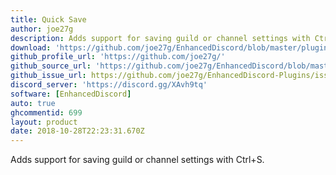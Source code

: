 ```yaml
---
title: Quick Save
author: joe27g
description: Adds support for saving guild or channel settings with Ctrl+S.
download: 'https://github.com/joe27g/EnhancedDiscord/blob/master/plugins/quick_save.js'
github_profile_url: 'https://github.com/joe27g/'
github_source_url: 'https://github.com/joe27g/EnhancedDiscord/blob/master/plugins/quick_save.js'
github_issue_url: https://github.com/joe27g/EnhancedDiscord-Plugins/issues
discord_server: 'https://discord.gg/XAvh9tq'
software: [EnhancedDiscord]
auto: true
ghcommentid: 699
layout: product
date: 2018-10-28T22:23:31.670Z
---
```

Adds support for saving guild or channel settings with Ctrl+S.